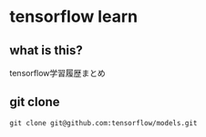 # tensorflow learn

## what is this?

tensorflow学習履歴まとめ

## git clone

```
git clone git@github.com:tensorflow/models.git
```